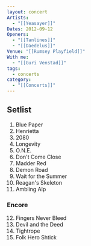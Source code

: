 ```yaml
---
layout: concert
Artists:
  - "[[Yeasayer]]"
Dates: 2012-09-12
Openers:
  - "[[Tanlines]]"
  - "[[Daedelus]]"
Venue: "[[Rumsey Playfield]]"
With me:
  - "[[Guri Venstad]]"
tags:
  - concerts
category:
  - "[[Concerts]]"
---
```


## Setlist

1. Blue Paper
2. Henrietta
3. 2080
4. Longevity
5. O.N.E.
6. Don't Come Close
7. Madder Red
8. Demon Road
9. Wait for the Summer
10. Reagan's Skeleton
11. Ambling Alp

### Encore
12. Fingers Never Bleed
13. Devil and the Deed
14. Tightrope
15. Folk Hero Shtick
